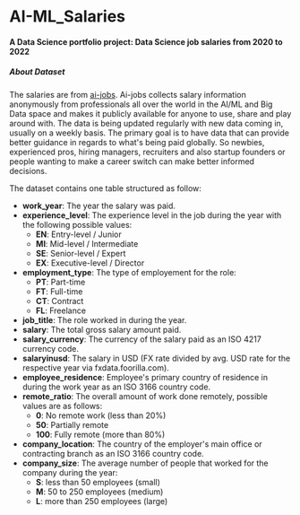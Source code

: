 # AI-ML_Salaries
#### A Data Science portfolio project: Data Science job salaries from 2020 to 2022

##### About Dataset
The salaries are from [ai-jobs](https://salaries.ai-jobs.net/download/). Ai-jobs collects salary information anonymously from professionals all over the world in the AI/ML and Big Data space and makes it publicly available for anyone to use, share and play around with. The data is being updated regularly with new data coming in, usually on a weekly basis.
The primary goal is to have data that can provide better guidance in regards to what's being paid globally. So newbies, experienced pros, hiring managers, recruiters and also startup founders or people wanting to make a career switch can make better informed decisions.

The dataset contains one table structured as follow:
- **work_year**: The year the salary was paid.
- **experience_level**: The experience level in the job during the year with the following possible values:
    - **EN**: Entry-level / Junior
    - **MI**: Mid-level / Intermediate
    - **SE**: Senior-level / Expert
    - **EX**: Executive-level / Director
- **employment_type**: The type of employement for the role:
    - **PT**: Part-time
    - **FT**: Full-time
    - **CT**: Contract
    - **FL**: Freelance
- **job_title**: The role worked in during the year.
- **salary**: The total gross salary amount paid.
- **salary_currency**: The currency of the salary paid as an ISO 4217 currency code.
- **salaryinusd**: The salary in USD (FX rate divided by avg. USD rate for the respective year via fxdata.foorilla.com).
- **employee_residence**: Employee's primary country of residence in during the work year as an ISO 3166 country code.
- **remote_ratio**: The overall amount of work done remotely, possible values are as follows:
    - **0**: No remote work (less than 20%)
    - **50**: Partially remote
    - **100**: Fully remote (more than 80%)
- **company_location**: The country of the employer's main office or contracting branch as an ISO 3166 country code.
- **company_size**: The average number of people that worked for the company during the year:
    - **S**: less than 50 employees (small)
    - **M**: 50 to 250 employees (medium)
    - **L**: more than 250 employees (large)